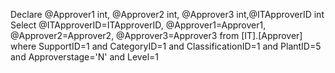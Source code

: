  Declare @Approver1 int, @Approver2 int, @Approver3 int,@ITApproverID int
  Select @ITApproverID=ITApproverID, @Approver1=Approver1, @Approver2=Approver2, @Approver3=Approver3 from [IT].[Approver]
		where SupportID=1 and CategoryID=1 
		and ClassificationID=1 and PlantID=5
		and Approverstage='N' and Level=1
